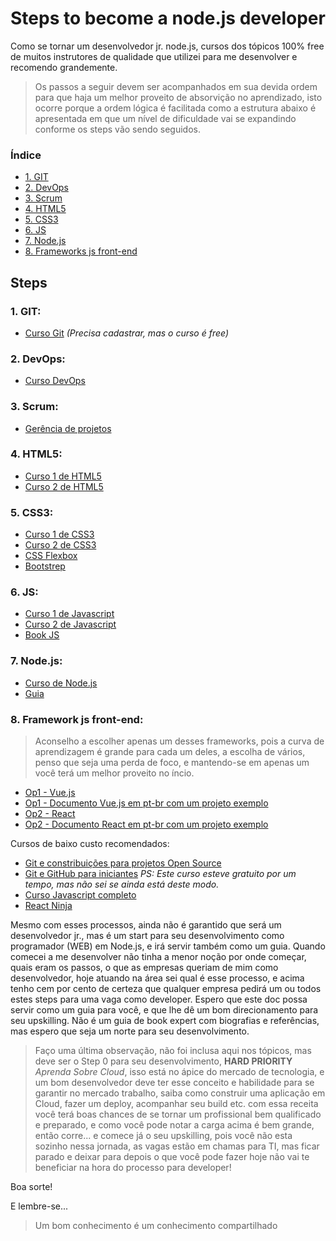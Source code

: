 # Steps to become a node.js developer

Como se tornar um desenvolvedor jr. node.js, cursos dos tópicos 100% free de muitos instrutores de qualidade que utilizei para me desenvolver e recomendo grandemente.

> Os passos a seguir devem ser acompanhados em sua devida ordem para que haja um melhor proveito de absorvição no aprendizado, isto ocorre porque a ordem lógica é facilitada como a estrutura abaixo é apresentada em que um nível de dificuldade vai se expandindo conforme os steps vão sendo seguidos.

  ### Índice
- [1. GIT](#1-git)
- [2. DevOps](#2-devops)
- [3. Scrum](#3-scrum)
- [4. HTML5](#4-html5)
- [5. CSS3](#5-css3)
- [6. JS](#6-js)
- [7. Node.js](#7-nodejs)
- [8. Frameworks js front-end](#8-framework-js-front-end)
    
## Steps 

 ### 1. GIT:
- [Curso Git](https://www.schoolofnet.com/curso/git/controle-de-versao/git-e-github/) *(Precisa cadastrar, mas o curso é free)*

### 2. DevOps:
-  [Curso DevOps](https://www.youtube.com/watch?v=HzX6ZhmUjoE&feature=youtu.be)

### 3. Scrum:
- [Gerência de projetos](https://www.youtube.com/watch?v=DHLA8X_ujwo)

### 4. HTML5:
- [Curso 1 de HTML5 ](https://jornadadodev.com.br/cursos/curso-completo-de-html5?utm_source=facebook&utm_campaign=desenvolvimento_web&utm_medium=grupos&utm_content=curso-completo-de-html-5)
- [Curso 2 de HTML5](https://jornadadodev.com.br/cursos/aprenda-html-em-1-hora?utm_source=facebook&utm_campaign=desenvolvimento_web&utm_medium=grupos&utm_content=aprenda-html-em-1-hora)

### 5. CSS3:
- [Curso 1 de CSS3](https://jornadadodev.com.br/cursos/curso-completo-de-css-3?utm_source=facebook&utm_campaign=desenvolvimento_web&utm_medium=grupos&utm_content=curso-completo-de-css-3)
- [Curso 2 de CSS3](https://www.youtube.com/playlist?list=PLwXQLZ3FdTVGf7GUtiOFLc_9AXO25iIzG)
- [CSS Flexbox](https://www.origamid.com/curso/css-flexbox/)
- [Bootstrep](https://jornadadodev.com.br/cursos/curso-de-bootstrap-30)

### 6. JS:
- [Curso 1 de Javascript](https://jornadadodev.com.br/cursos/curso-completo-de-javascript?utm_source=facebook&utm_campaign=desenvolvimento_web&utm_medium=grupos&utm_content=curso-completo-de-javascript)
- [Curso 2 de Javascript](https://www.youtube.com/playlist?list=PLWd_VnthxxLdQyD4SiYlXFJK9nsxUFkHt)
- [Book JS](https://github.com/braziljs/eloquente-javascript)

### 7. Node.js:
- [Curso de Node.js](https://www.youtube.com/watch?v=LLqq6FemMNQ&list=PLJ_KhUnlXUPtbtLwaxxUxHqvcNQndmI4B)
- [Guia](https://nodejs.org/pt-br/docs/guides/)

### 8. Framework js front-end:
> Aconselho a escolher apenas um desses frameworks, pois a curva de aprendizagem é grande para cada um deles, a escolha de vários, penso que seja uma perda de foco, e mantendo-se em apenas um você terá um melhor proveito no íncio.
- [Op1 - Vue.js](https://www.youtube.com/watch?v=Rz7D51uU_gY&list=PLWNaqtzH6CWR-dykXeDD5XmMzJur9JBIh)
- [Op1 - Documento Vue.js em pt-br com um projeto exemplo](https://br.vuejs.org/v2/guide/)
- [Op2 - React](https://www.youtube.com/watch?v=0k3czp6O-qg&list=PLXe1Uv1JGlTbrdrcZIZOabEBSpeNeVHD7)
- [Op2 - Documento React em pt-br com um projeto exemplo](https://pt-br.reactjs.org/tutorial/tutorial.html)



Cursos de baixo custo recomendados:
- [Git e constribuições para projetos Open Source](https://www.udemy.com/course/git-e-github/learn/lecture/6995588#overview)
- [Git e GitHub para iniciantes](https://www.udemy.com/course/git-e-github-para-iniciantes/learn/lecture/5120486?start=0#overview) *PS: Este curso esteve gratuito por um tempo, mas não sei se ainda está deste modo.*
- [Curso Javascript completo](https://www.udemy.com/course/javascript-completo-2018-do-iniciante-ao-mestre/learn/lecture/8764238#overview)
- [React Ninja](https://www.udemy.com/course/reactjs-ninja-modulo-react-webpack/learn/lecture/6964372#overview)

Mesmo com esses processos, ainda não é garantido que será um desenvolvedor jr., mas é um start para seu desenvolvimento como programador (WEB) em Node.js, e irá servir também como um guia.
Quando comecei a me desenvolver não tinha a menor noção por onde começar, quais eram os passos, o que as empresas queriam de mim como desenvolvedor, hoje atuando na área sei qual é esse processo, e acima tenho cem por cento de certeza que qualquer empresa pedirá um ou todos estes steps para uma vaga como developer.
Espero que este doc possa servir como um guia para você, e que lhe dê um bom direcionamento para seu upskilling. Não é um guia de book expert com biografias e referências, mas espero que seja um norte para seu desenvolvimento.

> Faço uma última observação, não foi inclusa aqui nos tópicos, mas deve ser o Step 0 para seu desenvolvimento, **HARD PRIORITY** *Aprenda Sobre Cloud*, isso está no ápice do mercado de tecnologia, e um bom desenvolvedor deve ter esse conceito e habilidade para se garantir no mercado trabalho, saiba como construir uma aplicação em Cloud, fazer um deploy, acompanhar seu build etc. com essa receita você terá boas chances de se tornar um profissional bem qualificado e preparado, e como você pode notar a carga acima é bem grande, então corre... e comece já o seu upskilling, pois você não esta sozinho nessa jornada, as vagas estão em chamas para TI, mas ficar parado e deixar para depois o que você pode fazer hoje não vai te beneficiar na hora do processo para developer!

Boa sorte!

E lembre-se...
> Um bom conhecimento é um conhecimento compartilhado
